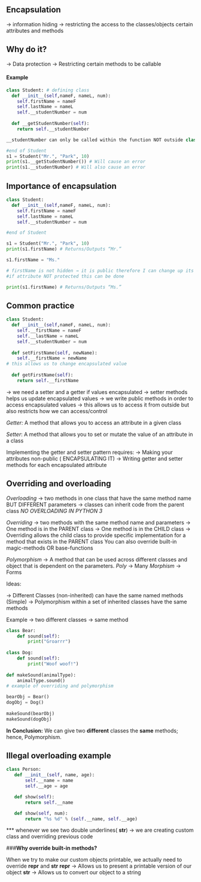## **Encapsulation**
→ information hiding → restricting the access to the classes/objects certain attributes and methods 

## **Why do it?**
  
  → Data protection
  → Restricting certain methods to be callable

#### **Example**
```python 
class Student: # defining class
  def __init__(self,nameF, nameL, num):
    self.firstName = nameF
    self.lastName = nameL
    self.__studentNumber = num
  
  def __getStudentNumber(self):
    return self.__studentNumber

__studentNumber can only be called within the function NOT outside class

#end of Student
s1 = Student("Mr.", "Park", 10)
print(s1.__getStudentNumber()) # Will cause an error
print(s1.__studentNumber) # Will also cause an error
```

## **Importance of encapsulation**
```python
class Student:
  def __init__(self,nameF, nameL, num):
    self.firstName = nameF
    self.lastName = nameL
    self.__studentNumber = num

#end of Student

s1 = Student("Mr.", "Park", 10)
print(s1.firstName) # Returns/Outputs “Mr.”

s1.firstName = "Ms."

# firstName is not hidden → it is public therefore I can change up its value OUTSIDE the class
#if attribute NOT protected this can be done

print(s1.firstName) # Returns/Outputs “Ms.” 
```

## **Common practice**

```python
class Student:
  def __init__(self,nameF, nameL, num):
    self.__firstName = nameF
    self.__lastName = nameL
    self.__studentNumber = num
  
  def setFirstName(self, newName):
    self.__firstName = newName
# this allows us to change encapsulated value 
    
  def getFirstName(self):
    return self.__firstName
```
→ we need a setter and a getter if values encapsulated
→ setter methods helps us update encapsulated values 
→  we write public methods in order to access encapsulated values
→ this allows us to access it from outside but also restricts how we can access/control 

_Getter:_ A method that allows you to access an attribute in a given class

_Setter_: A method that allows you to set or mutate the value of an attribute in a class

Implementing the getter and setter pattern requires:
  → Making your attributes non-public ( ENCAPSULATING IT)
  → Writing getter and setter methods for each encapsulated attribute

## **Overriding and overloading**

_Overloading_ → two methods in one class that have the same method name BUT DIFFERENT parameters
	→ classes can inherit code from the parent class
  _NO OVERLOADING IN PYTHON 3_

_Overriding_ → two methods with the same method name and parameters
  → One method is in the PARENT class
  → One method is in the CHILD class
  → Overriding allows  the child class to provide specific implementation for a method that exists in the PARENT class
You can also override built-in magic-methods OR base-functions


_Polymorphism_  → A method that can be used across different classes and object that is dependent on the parameters.
_Poly_ → Many
_Morphism_ → Forms

Ideas:

→ Different Classes (non-inherited) can have the same named methods (Simple) 
→ Polymorphism within a set of inherited classes have the same methods

Example → two different classes → same method 

```python
class Bear:
    def sound(self):
        print("Groarrr")
 
class Dog:
    def sound(self):
        print("Woof woof!")
 
def makeSound(animalType):
    animalType.sound()
# example of overriding and polymorphism 

bearObj = Bear()
dogObj = Dog()
 
makeSound(bearObj)
makeSound(dogObj) 
```

**In Conclusion:**
We can give two **different** classes the **same** methods; hence, Polymorphism.

## **Illegal overloading example**
 ```python
class Person:
    def __init__(self, name, age):
        self.__name = name
        self.__age = age

    def show(self):
        return self.__name

    def show(self, num):
        return "%s %d" % (self.__name, self.__age)
```
*** whenever we see two double underlines( __str__)  → we are creating custom class and overriding previous code 

###**Why override built-in methods?** 

When we try to make our custom objects printable, we actually need to override __repr__ and __str__
__repr__ → Allows us to present a printable version of our object
__str__ → Allows us to convert our object to a string
